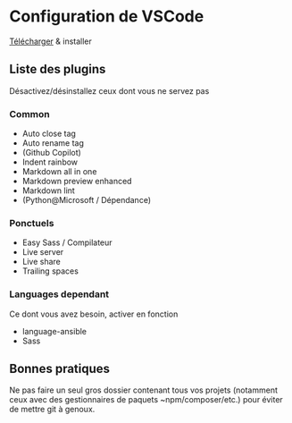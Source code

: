 # Configuration de VSCode

[Télécharger](https://code.visualstudio.com/) & installer

## Liste des plugins

Désactivez/désinstallez ceux dont vous ne servez pas

### Common

- Auto close tag
- Auto rename tag
- (Github Copilot)
- Indent rainbow
- Markdown all in one
- Markdown preview enhanced
- Markdown lint
- (Python@Microsoft / Dépendance)

### Ponctuels

- Easy Sass / Compilateur
- Live server
- Live share
- Trailing spaces

### Languages dependant

Ce dont vous avez besoin, activer en fonction

- language-ansible
- Sass

## Bonnes pratiques

Ne pas faire un seul gros dossier contenant tous vos projets (notamment ceux avec des gestionnaires de paquets ~npm/composer/etc.) pour éviter de mettre git à genoux.
